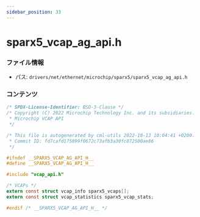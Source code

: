 ```yaml
---
sidebar_position: 33
---
```

# sparx5_vcap_ag_api.h

### ファイル情報

- パス: `drivers/net/ethernet/microchip/sparx5/sparx5_vcap_ag_api.h`

### コンテンツ

```h
/* SPDX-License-Identifier: BSD-3-Clause */
/* Copyright (C) 2022 Microchip Technology Inc. and its subsidiaries.
 * Microchip VCAP API
 */

/* This file is autogenerated by cml-utils 2022-10-13 10:04:41 +0200.
 * Commit ID: fd7cafd175899f0672c73afb3a30fc872500ae86
 */

#ifndef __SPARX5_VCAP_AG_API_H__
#define __SPARX5_VCAP_AG_API_H__

#include "vcap_api.h"

/* VCAPs */
extern const struct vcap_info sparx5_vcaps[];
extern const struct vcap_statistics sparx5_vcap_stats;

#endif /* __SPARX5_VCAP_AG_API_H__ */


```

